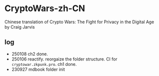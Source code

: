 # CryptoWars-zh-CN
Chinese translation of Crypto Wars: The Fight for Privacy in the Digital Age by Craig Jarvis

## log
- 250108 ch2 done.
- 250106 reactify. reorgaize the folder structure. CI for `cryptowar.zkpunk.pro`. ch1 done.
- 230927 mdbook folder init
